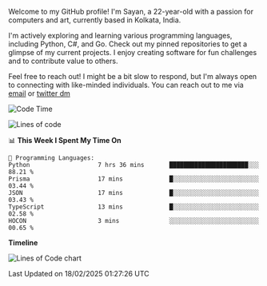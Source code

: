 Welcome to my GitHub profile! I'm Sayan, a 22-year-old with a passion for computers and art, currently based in Kolkata, India.

I'm actively exploring and learning various programming languages, including Python, C#, and Go. Check out my pinned repositories to get a glimpse of my current projects. I enjoy creating software for fun challenges and to contribute value to others.

Feel free to reach out! I might be a bit slow to respond, but I'm always open to connecting with like-minded individuals. You can reach out to me via [email](mailto:me@sayanbiswas.in) or [twitter dm](https://twitter.com/TheDankDel)

<!--START_SECTION:waka-->
![Code Time](http://img.shields.io/badge/Code%20Time-2%2C085%20hrs%205%20mins-blue)

![Lines of code](https://img.shields.io/badge/From%20Hello%20World%20I%27ve%20Written-6.9%20million%20lines%20of%20code-blue)

📊 **This Week I Spent My Time On** 

```text
💬 Programming Languages: 
Python                   7 hrs 36 mins       ██████████████████████░░░   88.21 % 
Prisma                   17 mins             █░░░░░░░░░░░░░░░░░░░░░░░░   03.44 % 
JSON                     17 mins             █░░░░░░░░░░░░░░░░░░░░░░░░   03.43 % 
TypeScript               13 mins             █░░░░░░░░░░░░░░░░░░░░░░░░   02.58 % 
HOCON                    3 mins              ░░░░░░░░░░░░░░░░░░░░░░░░░   00.65 % 
```

**Timeline**

![Lines of Code chart](https://raw.githubusercontent.com/Dank-del/Dank-del/main/assets/bar_graph.png)


 Last Updated on 18/02/2025 01:27:26 UTC
<!--END_SECTION:waka-->
